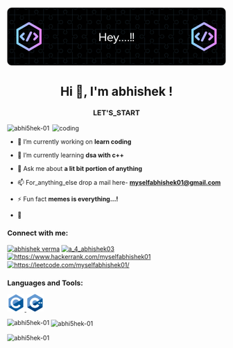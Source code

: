 ![logo](https://github.com/abhi5hek-01/abhi5hek-01/blob/main/github-header-image.png)
<h1 align="center">Hi 👋, I'm abhishek !</h1>
<h3 align="center"> LET'S_START</h3>
<img align="right" alt="coding" width="400" src=https://media.tenor.com/cX92mi1p-NYAAAAd/coding-anime.gif
<p align="left"> <img src="https://komarev.com/ghpvc/?username=abhi5hek-01&label=Profile%20views&color=0e75b6&style=flat" alt="abhi5hek-01" /> </p>

- 🔭 I’m currently working on **learn coding**

- 🌱 I’m currently learning **dsa with c++**

- 💬 Ask me about **a lit bit portion of anything**

- 📫 For_anything_else
drop a mail here- **myselfabhishek01@gmail.com**

- ⚡ Fun fact **memes is everything...!**
- 👻

<h3 align="left">Connect with me:</h3>
<p align="left">
<a href="https://fb.com/abhishek verma" target="blank"><img align="center" src="https://raw.githubusercontent.com/rahuldkjain/github-profile-readme-generator/master/src/images/icons/Social/facebook.svg" alt="abhishek verma" height="30" width="40" /></a>
<a href="https://instagram.com/a_4_abhishek03" target="blank"><img align="center" src="https://raw.githubusercontent.com/rahuldkjain/github-profile-readme-generator/master/src/images/icons/Social/instagram.svg" alt="a_4_abhishek03" height="30" width="40" /></a>
<a href="https://www.hackerrank.com/https://www.hackerrank.com/myselfabhishek01" target="blank"><img align="center" src="https://raw.githubusercontent.com/rahuldkjain/github-profile-readme-generator/master/src/images/icons/Social/hackerrank.svg" alt="https://www.hackerrank.com/myselfabhishek01" height="30" width="40" /></a>
<a href="https://www.leetcode.com/https://leetcode.com/myselfabhishek01/" target="blank"><img align="center" src="https://raw.githubusercontent.com/rahuldkjain/github-profile-readme-generator/master/src/images/icons/Social/leet-code.svg" alt="https://leetcode.com/myselfabhishek01/" height="30" width="40" /></a>
</p>

<h3 align="left">Languages and Tools:</h3>
<p align="left"> <a href="https://www.cprogramming.com/" target="_blank" rel="noreferrer"> <img src="https://raw.githubusercontent.com/devicons/devicon/master/icons/c/c-original.svg" alt="c" width="40" height="40"/> </a> <a href="https://www.w3schools.com/cpp/" target="_blank" rel="noreferrer"> <img src="https://raw.githubusercontent.com/devicons/devicon/master/icons/cplusplus/cplusplus-original.svg" alt="cplusplus" width="40" height="40"/> </a> </p>

<p><img align="left" src="https://github-readme-stats.vercel.app/api/top-langs?username=abhi5hek-01&show_icons=true&locale=en&layout=compact" alt="abhi5hek-01" /></p>

<p>&nbsp;<img align="center" src="https://github-readme-stats.vercel.app/api?username=abhi5hek-01&show_icons=true&locale=en" alt="abhi5hek-01" /></p>

<p><img align="center" src="https://github-readme-streak-stats.herokuapp.com/?user=abhi5hek-01&" alt="abhi5hek-01" /></p>
